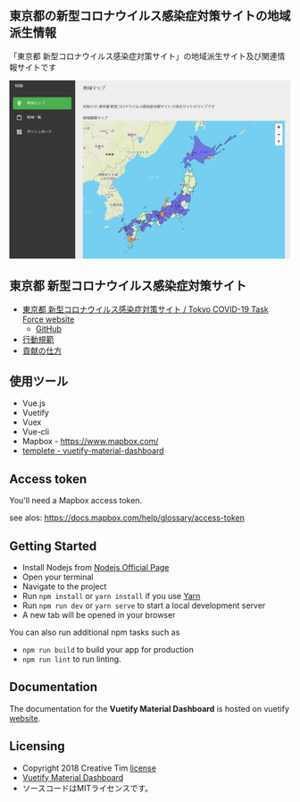 東京都の新型コロナウイルス感染症対策サイトの地域派生情報
-------

「東京都 新型コロナウイルス感染症対策サイト」の地域派生サイト及び関連情報サイトです

![](public/ogp.png)

## 東京都 新型コロナウイルス感染症対策サイト
* [東京都 新型コロナウイルス感染症対策サイト / Tokyo COVID-19 Task Force website](https://stopcovid19.metro.tokyo.lg.jp/)
  * [GitHub](https://github.com/tokyo-metropolitan-gov/covid19)
* [行動規範](https://github.com/tokyo-metropolitan-gov/covid19/wiki/Principle)
* [貢献の仕方](https://github.com/tokyo-metropolitan-gov/covid19/blob/development/.github/CONTRIBUTING.md)


## 使用ツール

* Vue.js
* Vuetify
* Vuex
* Vue-cli
* Mapbox - <https://www.mapbox.com/>
* [templete - vuetify-material-dashboard](https://www.creative-tim.com/product/vuetify-material-dashboard?ref=vuetifyjs.com)

## Access token
You'll need a Mapbox access token. 

see alos: https://docs.mapbox.com/help/glossary/access-token

## Getting Started
- Install Nodejs from [Nodejs Official Page](https://nodejs.org/en/)
- Open your terminal
- Navigate to the project
- Run `npm install` or `yarn install` if you use [Yarn](https://yarnpkg.com/en/)
- Run `npm run dev` or `yarn serve` to start a local development server
- A new tab will be opened in your browser

You can also run additional npm tasks such as
- `npm run build` to build your app for production
- `npm run lint` to run linting.

## Documentation
The documentation for the **Vuetify Material Dashboard** is hosted on vuetify [website](https://vuetifyjs.com/en/components/api-explorer).

## Licensing
* Copyright 2018 Creative Tim [license](https://www.creative-tim.com/license)
* [Vuetify Material Dashboard](https://www.creative-tim.com/product/vuetify-material-dashboard?ref=vtymdp-readme)
* ソースコードはMITライセンスです。
